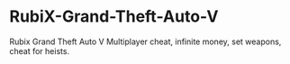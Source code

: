 # RubiX-Grand-Theft-Auto-V
Rubix Grand Theft Auto V Multiplayer cheat, infinite money, set weapons, cheat for heists.
